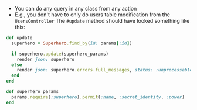 - You can do any query in any class from any action
- E.g., you don't have to only do users table modification from the `UsersController`
The `#update` method should have looked something like this:
```ruby
def update
  superhero = Superhero.find_by(id: params[:id])

  if superhero.update(superhero_params)
    render json: superhero
  else
    render json: superhero.errors.full_messages, status: :unprocessable_entity
  end
end

def superhero_params
  params.require(:superhero).permit(:name, :secret_identity, :power)
end
```
